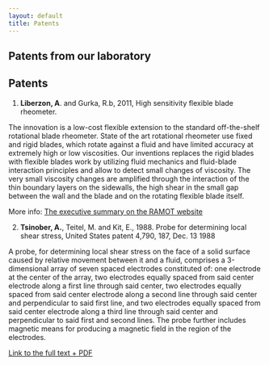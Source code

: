 ```yaml
---
layout: default
title: Patents
---
```


## Patents from our laboratory

## Patents

1. **Liberzon, A**. and Gurka, R.b, 2011, High sensitivity flexible blade rheometer. 

The innovation is a low-cost flexible extension to the standard off-the-shelf rotational blade rheometer. State of the art rotational rheometer use fixed and rigid blades, which rotate against a fluid and have limited accuracy at extremely high or low viscosities. Our inventions replaces the rigid blades with flexible blades work by utilizing fluid mechanics and fluid-blade interaction principles and allow to detect small changes of viscosity. The very small viscosity changes are amplified through the interaction of the thin boundary layers on the sidewalls, the high shear in the small gap between the wall and the blade and on the rotating flexible blade itself. 

More info: [The executive summary on the RAMOT website][1] 


2. **Tsinober, A.**, Teitel, M. and Kit, E., 1988. Probe for determining local shear stress, United States patent 4,790, 187, Dec. 13 1988 


A probe, for determining local shear stress on the face of a solid surface caused by relative movement between it and a fluid, comprises a 3-dimensional array of seven spaced electrodes constituted of: one electrode at the center of the array, two electrodes equally spaced from said center electrode along a first line through said center, two electrodes equally spaced from said center electrode along a second line through said center and perpendicular to said first line, and two electrodes equally spaced from said center electrode along a third line through said center and perpendicular to said first and second lines. The probe further includes magnetic means for producing a magnetic field in the region of the electrodes. 

[Link to the full text + PDF][2]

[1]: http://www2.tau.ac.il/ramot/project.asp?cnumber=9-2011-239&title=High%20Sensitivity%20Flexible%20Blade%20Rheometer&word=
[2]: http://www.google.com/patents?id=4EU4AAAAEBAJ&dq=Probe+for+determining+local+shear+stress